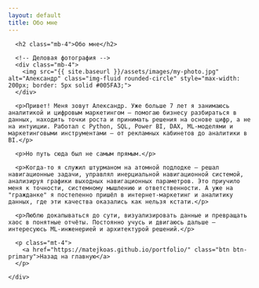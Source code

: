 ```yaml
---
layout: default
title: Обо мне
---
```


<div class="container mt-4">
  <div class="row justify-content-center">
    <div class="col-lg-8 text-center">

      <h2 class="mb-4">Обо мне</h2>

      <!-- Деловая фотография -->
      <div class="mb-4">
        <img src="{{ site.baseurl }}/assets/images/my-photo.jpg" alt="Александр" class="img-fluid rounded-circle" style="max-width: 200px; border: 5px solid #005FA3;">
      </div>

      <p>Привет! Меня зовут Александр. Уже больше 7 лет я занимаюсь аналитикой и цифровым маркетингом — помогаю бизнесу разбираться в данных, находить точки роста и принимать решения на основе цифр, а не на интуиции. Работал с Python, SQL, Power BI, DAX, ML-моделями и маркетинговыми инструментами — от рекламных кабинетов до аналитики в BI.</p>

      <p>Но путь сюда был не самым прямым.</p>

      <p>Когда-то я служил штурманом на атомной подлодке — решал навигационные задачи, управлял инерциальной навигационной системой, анализируя графики выходных навигационных параметров. Это приучило меня к точности, системному мышлению и ответственности. А уже на "гражданке" я постепенно пришёл в интернет-маркетинг и аналитику данных, где эти качества оказались как нельзя кстати.</p>

      <p>Люблю докапываться до сути, визуализировать данные и превращать хаос в понятные отчёты. Постоянно учусь и двигаюсь дальше — интересуюсь ML-инженерией и архитектурой решений.</p>

      <p class="mt-4">
        <a href="https://matejkoas.github.io/portfolio/" class="btn btn-primary">Назад на главную</a>
      </p>

    </div>
  </div>
</div>